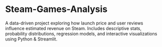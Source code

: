 # Steam-Games-Analysis
A data-driven project exploring how launch price and user reviews influence estimated revenue on Steam. Includes descriptive stats, probability distributions, regression models, and interactive visualizations using Python &amp; Streamlit.
